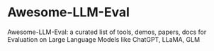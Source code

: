 # Awesome-LLM-Eval
Awesome-LLM-Eval: a curated list of tools, demos, papers, docs for Evaluation on Large Language Models like ChatGPT, LLaMA, GLM
